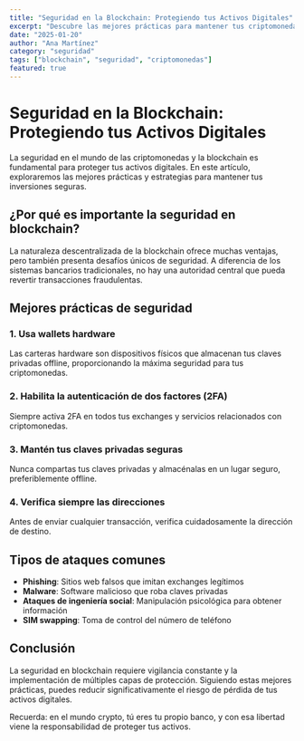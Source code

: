 ```yaml
---
title: "Seguridad en la Blockchain: Protegiendo tus Activos Digitales"
excerpt: "Descubre las mejores prácticas para mantener tus criptomonedas seguras y protegidas contra ataques."
date: "2025-01-20"
author: "Ana Martínez"
category: "seguridad"
tags: ["blockchain", "seguridad", "criptomonedas"]
featured: true
---
```


# Seguridad en la Blockchain: Protegiendo tus Activos Digitales

La seguridad en el mundo de las criptomonedas y la blockchain es fundamental para proteger tus activos digitales. En este artículo, exploraremos las mejores prácticas y estrategias para mantener tus inversiones seguras.

## ¿Por qué es importante la seguridad en blockchain?

La naturaleza descentralizada de la blockchain ofrece muchas ventajas, pero también presenta desafíos únicos de seguridad. A diferencia de los sistemas bancarios tradicionales, no hay una autoridad central que pueda revertir transacciones fraudulentas.

## Mejores prácticas de seguridad

### 1. Usa wallets hardware

Las carteras hardware son dispositivos físicos que almacenan tus claves privadas offline, proporcionando la máxima seguridad para tus criptomonedas.

### 2. Habilita la autenticación de dos factores (2FA)

Siempre activa 2FA en todos tus exchanges y servicios relacionados con criptomonedas.

### 3. Mantén tus claves privadas seguras

Nunca compartas tus claves privadas y almacénalas en un lugar seguro, preferiblemente offline.

### 4. Verifica siempre las direcciones

Antes de enviar cualquier transacción, verifica cuidadosamente la dirección de destino.

## Tipos de ataques comunes

- **Phishing**: Sitios web falsos que imitan exchanges legítimos
- **Malware**: Software malicioso que roba claves privadas
- **Ataques de ingeniería social**: Manipulación psicológica para obtener información
- **SIM swapping**: Toma de control del número de teléfono

## Conclusión

La seguridad en blockchain requiere vigilancia constante y la implementación de múltiples capas de protección. Siguiendo estas mejores prácticas, puedes reducir significativamente el riesgo de pérdida de tus activos digitales.

Recuerda: en el mundo crypto, tú eres tu propio banco, y con esa libertad viene la responsabilidad de proteger tus activos.